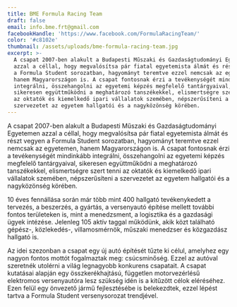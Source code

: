 ```yaml
---
title: BME Formula Racing Team
draft: false
email: info.bme.frt@gmail.com
facebookHandle: 'https://www.facebook.com/FormulaRacingTeam/'
color: '#c8102e'
thumbnail: /assets/uploads/bme-formula-racing-team.jpg
excerpt: >-
  A csapat 2007-ben alakult a Budapesti Műszaki és Gazdaságtudományi Egyetemen
  azzal a céllal, hogy megvalósítsa pár fiatal egyetemista álmát és részt vegyen
  a Formula Student sorozatban, hagyományt teremtve ezzel nemcsak az egyetemen,
  hanem Magyarországon is. A csapat fontosnak érzi a tevékenységét mindinkább
  integrálni, összehangolni az egyetemi képzés megfelelő tantárgyaival,
  sikeresen együttműködni a meghatározó tanszékekkel, elismertségre szert tenni
  az oktatók és kiemelkedő ipari vállalatok szemében, népszerűsíteni a
  szervezetet az egyetem hallgatói és a nagyközönség körében.
---
```


A csapat 2007-ben alakult a Budapesti Műszaki és Gazdaságtudományi Egyetemen
azzal a céllal, hogy megvalósítsa pár fiatal egyetemista álmát és részt vegyen a
Formula Student sorozatban, hagyományt teremtve ezzel nemcsak az egyetemen,
hanem Magyarországon is. A csapat fontosnak érzi a tevékenységét mindinkább
integrálni, összehangolni az egyetemi képzés megfelelő tantárgyaival, sikeresen
együttműködni a meghatározó tanszékekkel, elismertségre szert tenni az oktatók
és kiemelkedő ipari vállalatok szemében, népszerűsíteni a szervezetet az egyetem
hallgatói és a nagyközönség körében.

10 éves fennállása során már több mint 400 hallgató tevékenykedett a tervezés, a
beszerzés, a gyártás, a versenyautó építése mellett további fontos területeken
is, mint a menedzsment, a logisztika és a gazdasági ügyek intézése. Jelenleg 105
aktív taggal működünk, akik közt található gépész-, közlekedés-, villamosmérnök,
műszaki menedzser és közgazdász hallgató is.

Az idei szezonban a csapat egy új autó építését tűzte ki célul, amelyhez egy
nagyon fontos mottót fogalmaztak meg: csúcsminőség. Ezzel az autóval szeretnék
utolérni a világ legnagyobb konkurens csapatait. A csapat kutatásai alapján egy
összkerékhajtású, független motorvezérlésű elektromos versenyautóra lesz szükség
idén is a kitűzött célok eléréséhez. Ezen felül egy önvezető jármű fejlesztésébe
is belekezdtek, ezzel lépést tartva a Formula Student versenysorozat trendjével.
